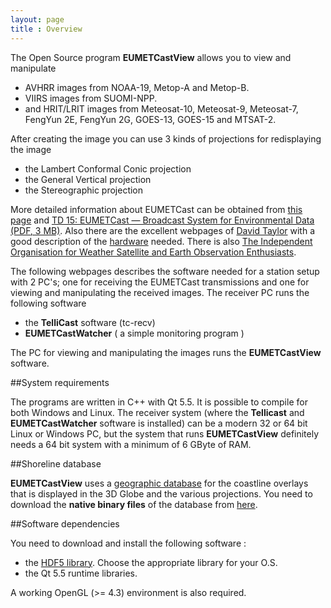 ```yaml
---
layout: page
title : Overview
---
```


The Open Source program **EUMETCastView** allows you to view and manipulate

- AVHRR images from NOAA-19, Metop-A and Metop-B.
- VIIRS images from SUOMI-NPP.
- and HRIT/LRIT images from Meteosat-10, Meteosat-9, Meteosat-7, FengYun 2E, FengYun 2G, GOES-13, GOES-15 and MTSAT-2.

After creating the image you can use 3 kinds of projections for redisplaying the image

- the Lambert Conformal Conic projection
- the General Vertical projection
- the Stereographic projection

<div class="message">
More detailed information about EUMETCast can be obtained from <a href="http://www.eumetsat.int/website/home/Data/DataDelivery/EUMETCast/index.html">this page</a> and <a href="http://www.eumetsat.int/website/wcm/idc/idcplg?IdcService=GET_FILE&dDocName=PDF_TD15_EUMETCAST&RevisionSelectionMethod=LatestReleased&Rendition=Web">TD 15: EUMETCast — Broadcast System for Environmental Data (PDF, 3 MB)</a>. Also there are the excellent webpages of <a href= "http://www.satsignal.eu/">David Taylor</a> with a good description of the <a href="http://www.satsignal.eu/wxsat/atovs/index.html">hardware</a> needed. There is also <a href="http://www.geo-web.org.uk/">The Independent Organisation for Weather Satellite and Earth Observation Enthusiasts</a>.
</div>

The following webpages describes the software needed for a station setup with 2 PC's; one for receiving the EUMETCast transmissions and one for viewing and manipulating the received images.
The receiver PC runs the following software

- the **TelliCast** software (tc-recv)
- **EUMETCastWatcher** ( a simple monitoring program )

The PC for viewing and manipulating the images runs the **EUMETCastView** software.

##System requirements

The programs are written in C++ with Qt 5.5. It is possible to compile for both Windows and Linux.
The receiver system (where the **Tellicast** and **EUMETCastWatcher** software is installed) can be a modern 32 or 64 bit Linux or Windows PC, but the system that runs **EUMETCastView** definitely needs a 64 bit system with a minimum of 6 GByte of RAM.

##Shoreline database

**EUMETCastView** uses a  <a href="http://www.soest.hawaii.edu/pwessel/gshhg/">geographic database</a> for the coastline overlays that is displayed in the 3D Globe and the various projections. You need to download the **native binary files** of the database from <a href="http://www.soest.hawaii.edu/pwessel/gshhg/gshhg-bin-2.3.4.zip">here</a>.

##Software dependencies

You need to download and install the following software :

- the <a href="https://www.hdfgroup.org/HDF5/release/obtain5.html">HDF5 library</a>. Choose the appropriate library for your O.S.
- the Qt 5.5 runtime libraries.

A working OpenGL (>= 4.3) environment is also required.


